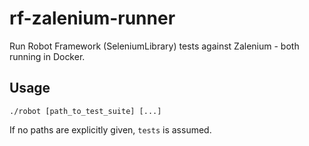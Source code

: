 # rf-zalenium-runner

Run Robot Framework (SeleniumLibrary) tests against Zalenium - both running in Docker.

## Usage

    ./robot [path_to_test_suite] [...]

If no paths are explicitly given, `tests` is assumed.